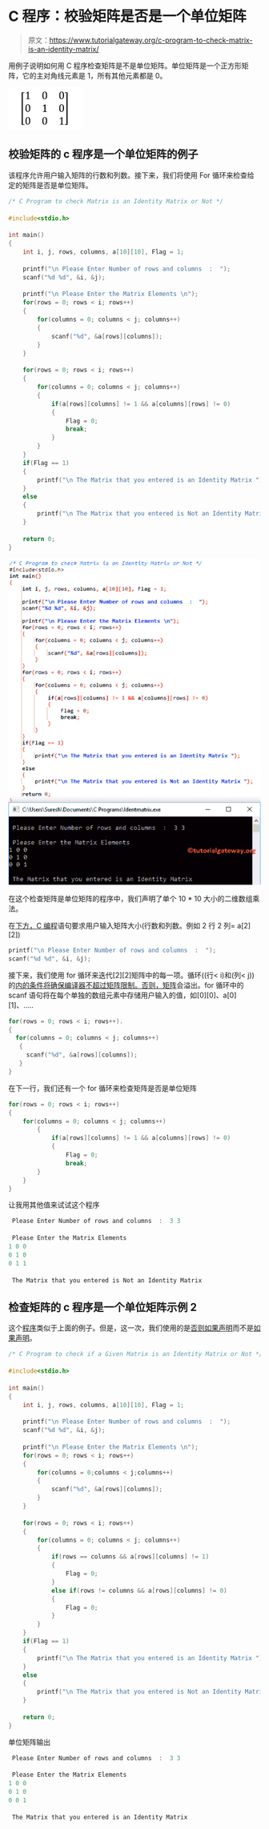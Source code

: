 # C 程序：校验矩阵是否是一个单位矩阵

> 原文：<https://www.tutorialgateway.org/c-program-to-check-matrix-is-an-identity-matrix/>

用例子说明如何用 C 程序检查矩阵是不是单位矩阵。单位矩阵是一个正方形矩阵，它的主对角线元素是 1，所有其他元素都是 0。

![C Program to check Matrix is an Identity Matrix or Not 0](img/79f77bc803338e911936a9d60f0e786e.png)

## 校验矩阵的 c 程序是一个单位矩阵的例子

该程序允许用户输入矩阵的行数和列数。接下来，我们将使用 For 循环来检查给定的矩阵是否是单位矩阵。

```c
/* C Program to check Matrix is an Identity Matrix or Not */

#include<stdio.h>

int main()
{
 	int i, j, rows, columns, a[10][10], Flag = 1;

 	printf("\n Please Enter Number of rows and columns  :  ");
 	scanf("%d %d", &i, &j);

 	printf("\n Please Enter the Matrix Elements \n");
 	for(rows = 0; rows < i; rows++)
  	{
   		for(columns = 0; columns < j; columns++)
    	{
      		scanf("%d", &a[rows][columns]);
    	}
  	}

 	for(rows = 0; rows < i; rows++)
  	{
   		for(columns = 0; columns < j; columns++)
    	{
    		if(a[rows][columns] != 1 && a[columns][rows] != 0)
    		{
    			Flag = 0;
    			break;
			}
   	 	}
  	}
  	if(Flag == 1)
  	{
  		printf("\n The Matrix that you entered is an Identity Matrix ");
	}
	else
	{
		printf("\n The Matrix that you entered is Not an Identity Matrix ");
	}

 	return 0;
}
```

![C Program to check Matrix is an Identity Matrix or Not 1](img/d3dca7b0787836d4a1d8bfe6526a058a.png)

在这个检查矩阵是单位矩阵的程序中，我们声明了单个 10 * 10 大小的二维数组乘法。

在[下方，C 编程](https://www.tutorialgateway.org/c-programming/)语句要求用户输入矩阵大小(行数和列数。例如 2 行 2 列= a[2][2])

```c
printf("\n Please Enter Number of rows and columns  :  ");
scanf("%d %d", &i, &j);
```

接下来，我们使用 for 循环来迭代[2][2]矩阵中的每一项。循环((行< i)和(列< j))的[内的条件将确保编译器不超过矩阵限制。否则，](https://www.tutorialgateway.org/for-loop-in-c-programming/)[矩阵](https://www.tutorialgateway.org/two-dimensional-array-in-c/)会溢出。for 循环中的 scanf 语句将在每个单独的数组元素中存储用户输入的值，如[0][0]、a[0][1]、…..

```c
for(rows = 0; rows < i; rows++).
{
  for(columns = 0; columns < j; columns++)
   {
     scanf("%d", &a[rows][columns]);
   }
}
```

在下一行，我们还有一个 for 循环来检查矩阵是否是单位矩阵

```c
for(rows = 0; rows < i; rows++)
{
   	for(columns = 0; columns < j; columns++)
    	{
    		if(a[rows][columns] != 1 && a[columns][rows] != 0)
    		{
    			Flag = 0;
    			break;
		}
   	}
}
```

让我用其他值来试试这个程序

```c
 Please Enter Number of rows and columns  :  3 3

 Please Enter the Matrix Elements 
1 0 0
0 1 0
0 1 1

 The Matrix that you entered is Not an Identity Matrix 
```

## 检查矩阵的 c 程序是一个单位矩阵示例 2

这个[程序](https://www.tutorialgateway.org/c-programming-examples/)类似于上面的例子。但是，这一次，我们使用的是[否则如果声明](https://www.tutorialgateway.org/else-if-statement-in-c/)而不是[如果声明](https://www.tutorialgateway.org/if-statement-in-c/)。

```c
/* C Program to check if a Given Matrix is an Identity Matrix or Not */

#include<stdio.h>

int main()
{
 	int i, j, rows, columns, a[10][10], Flag = 1;

 	printf("\n Please Enter Number of rows and columns  :  ");
 	scanf("%d %d", &i, &j);

 	printf("\n Please Enter the Matrix Elements \n");
 	for(rows = 0; rows < i; rows++)
  	{
   		for(columns = 0;columns < j;columns++)
    	{
      		scanf("%d", &a[rows][columns]);
    	}
  	}

 	for(rows = 0; rows < i; rows++)
  	{
   		for(columns = 0; columns < j; columns++)
    	{
    		if(rows == columns && a[rows][columns] != 1)
    		{
    			Flag = 0;
			}
			else if(rows != columns && a[rows][columns] != 0)
			{
				Flag = 0;
			}
   	 	}
  	}
  	if(Flag == 1)
  	{
  		printf("\n The Matrix that you entered is an Identity Matrix ");
	}
	else
	{
		printf("\n The Matrix that you entered is Not an Identity Matrix ");
	}

 	return 0;
}
```

单位矩阵输出

```c
 Please Enter Number of rows and columns  :  3 3

 Please Enter the Matrix Elements 
1 0 0
0 1 0
0 0 1

 The Matrix that you entered is an Identity Matrix 
```